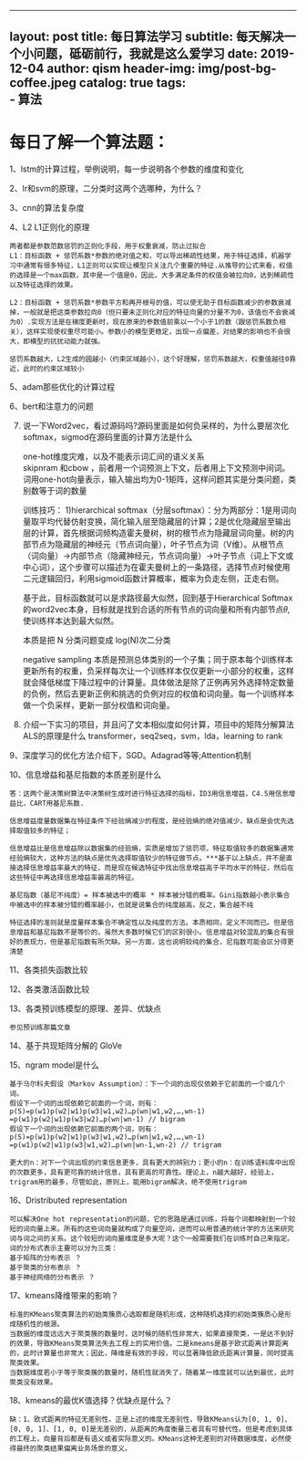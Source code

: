 
---
layout:     post
title:      每日算法学习
subtitle:   每天解决一个小问题，砥砺前行，我就是这么爱学习
date:       2019-12-04
author:     qism
header-img: img/post-bg-coffee.jpeg
catalog: true
tags:    
        - 算法
---
# 每日了解一个算法题：

1、lstm的计算过程，举例说明，每一步说明各个参数的维度和变化

2、lr和svm的原理，二分类时这两个选哪种，为什么？

3、cnn的算法复杂度

4、L2 L1正则化的原理

    两者都是参数范数惩罚的正则化手段，用于权重衰减，防止过拟合
    L1：目标函数 + 惩罚系数*参数的绝对值之和，可以导出稀疏性结果，用于特征选择，机器学习中通常有很多特征，L1正则可以实现让模型只关注几个重要的特征.从推导的公式来看，权值的选择是一个max函数，其中是一个值是0，因此，大多满足条件的权值会被拉向0，达到稀疏性以及特征选择的效果。

    L2：目标函数 + 惩罚系数*参数平方和再开根号的值，可以使无助于目标函数减少的参数衰减掉，一般就是把这类参数拉向0（但只要未正则化对应的特征向量的分量不为0，该值也不会衰减为0）.实现方法是在梯度更新时，现在原来的参数值前乘以一个小于1的数（跟惩罚系数负相关），这样实现使权重尽可能小。参数小的模型更稳定，出现一点偏差，对结果的影响也不会很大，即模型的抗扰动能力就强。

    惩罚系数越大，L2生成的圆越小（约束区域越小），这个好理解，惩罚系数越大，权重值越往0靠近，此时的约束区域较小

5、adam那些优化的计算过程

6、bert和注意力的问题

7. 说一下Word2vec，看过源码吗?源码里面是如何负采样的，为什么要层次化softmax，sigmod在源码里面的计算方法是什么
    
    one-hot维度灾难，以及不能表示词汇间的语义关系   
    skipnram 和cbow ，前者用一个词预测上下文，后者用上下文预测中间词。词用one-hot向量表示，输入输出均为0-1矩阵，这样问题其实是分类问题，类别数等于词的数量
   
    训练技巧：
    1)hierarchical softmax（分层softmax）：分为两部分：1是用词向量取平均代替仿射变换，简化输入层至隐藏层的计算；2是优化隐藏层至输出层的计算，首先根据词频构造霍夫曼树，树的根节点为隐藏层词向量。树的内部节点为隐藏层的神经元（节点词向量），叶子节点为词（V维）。从根节点（词向量）->内部节点（隐藏神经元，节点词向量）->叶子节点（词上下文或中心词），这个步骤可以描述为在霍夫曼树上的一条路径，选择节点时候使用二元逻辑回归，利用sigmoid函数计算概率，概率为负走左侧，正走右侧。

    基于此，目标函数就可以是求路径最大似然，回到基于Hierarchical Softmax的word2vec本身，目标就是找到合适的所有节点的词向量和所有内部节点𝜃, 使训练样本达到最大似然。

    本质是把 N 分类问题变成 log(N)次二分类

    negative sampling 本质是预测总体类别的一个子集；同于原本每个训练样本更新所有的权重，负采样每次让一个训练样本仅仅更新一小部分的权重，这样就会降低梯度下降过程中的计算量。具体做法是除了正例再另外选择特定数量的负例，然后去更新正例和挑选的负例对应的权值和词向量。每一个训练样本做一个负采样，更新一部分权值和词向量。

8. 介绍一下实习的项目，并且问了文本相似度如何计算，项目中的矩阵分解算法ALS的原理是什么
transformer，seq2seq，svm，lda，learning to rank

9、深度学习的优化方法介绍下，SGD。Adagrad等等;Attention机制

10、信息增益和基尼指数的本质差别是什么
    
    答：这两个是决策树算法中决策树生成时进行特征选择的指标，ID3用信息增益，C4.5用信息增益比，CART用基尼系数.

    信息增益度量数据集在特征条件下经验熵减少的程度，是经验熵的绝对值减少，缺点是会优先选择取值较多的特征；

    信息增益比是信息增益除以数据集的经验熵，实质是增加了惩罚项，特征取值较多的数据集通常经验熵较大，这种方法的缺点是优先选择取值较少的特征做节点。***基于以上缺点，并不是直接选择信息增益率最大的特征，而是现在候选特征中找出信息增益高于平均水平的特征，然后在这些特征中再选择信息增益率最高的特征。

    基尼指数（基尼不纯度）= 样本被选中的概率 * 样本被分错的概率。Gini指数越小表示集合中被选中的样本被分错的概率越小，也就是说集合的纯度越高，反之，集合越不纯

    特征选择的准则就是度量样本集合不确定性以及纯度的方法。本质相同，定义不同而已。但是信息增益和基尼指数不是等价的，虽然大多数时候它们的区别很小。信息增益对较混乱的集合有很好的表现力，但是基尼指数有所欠缺。另一方面，这也说明较纯的集合，尼指数可能会区分得更清楚

11、各类损失函数比较

12、各类激活函数比较

13、各类预训练模型的原理、差异、优缺点

    参见预训练那篇文章

14、基于共现矩阵分解的 GloVe

15、ngram model是什么

    基于马尔科夫假设（Markov Assumption）：下一个词的出现仅依赖于它前面的一个或几个词。
    假设下一个词的出现依赖它前面的一个词，则有：
    p(S)=p(w1)p(w2|w1)p(w3|w1,w2)…p(wn|w1,w2,…,wn-1)
    =p(w1)p(w2|w1)p(w3|w2)…p(wn|wn-1) // bigram
    假设下一个词的出现依赖它前面的两个词，则有：
    p(S)=p(w1)p(w2|w1)p(w3|w1,w2)…p(wn|w1,w2,…,wn-1)
    =p(w1)p(w2|w1)p(w3|w1,w2)…p(wn|wn-1,wn-2) // trigram

    更大的n：对下一个词出现的约束信息更多，具有更大的辨别力；更小的n：在训练语料库中出现的次数更多，具有更可靠的统计信息，具有更高的可靠性。理论上，n越大越好，经验上，trigram用的最多，尽管如此，原则上，能用bigram解决，绝不使用trigram

16、Dristributed representation
    
    可以解决One hot representation的问题，它的思路是通过训练，将每个词都映射到一个较短的词向量上来。所有的这些词向量就构成了向量空间，进而可以用普通的统计学的方法来研究词与词之间的关系。这个较短的词向量维度是多大呢？这个一般需要我们在训练时自己来指定。
    词的分布式表示主要可以分为三类：
    基于矩阵的分布表示 ？
    基于聚类的分布表示 ？
    基于神经网络的分布表示 ？

17、kmeans降维带来的影响？
    
    标准的KMeans聚类算法的初始类簇质心选取都是随机形成，这种随机选择的初始类簇质心是形成随机性的根源。
    当数据的维度远远大于聚类簇的数量时，这时候的随机性非常大，如果直接聚类，一是达不到好的效果，导致KMeans聚类算法失去工程上的实用价值。二是kmeans是基于欧式距离计算距离的，此时计算量也非常大；因此，降维是有效的手段，可以显著降低欧氏距离计算量，同时提高聚类效果。
    当数据维度若小于等于聚类簇的数量时，随机性就消失了，随着某一维度就可以达到最优，此时聚类没有效果。

18、kmeans的最优K值选择？优缺点是什么？

    缺：1、欧式距离的特征无差别性。正是上述的维度无差别性，导致KMeans认为[0, 1, 0]、[0, 0, 1]、[1, 0, 0]是无差别的，从距离的角度衡量三者具有可替代性。但是考虑到具体的工程上，向量背后都是有语义或者实际意义的。KMeans这种无差别的对待数据维度，必然使得最终的聚类结果偏离业务场景的意义。




